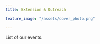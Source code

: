 ```yaml
---
title: Extension & Outreach

feature_image: "/assets/cover_photo.png"

---
```


List of our events.
